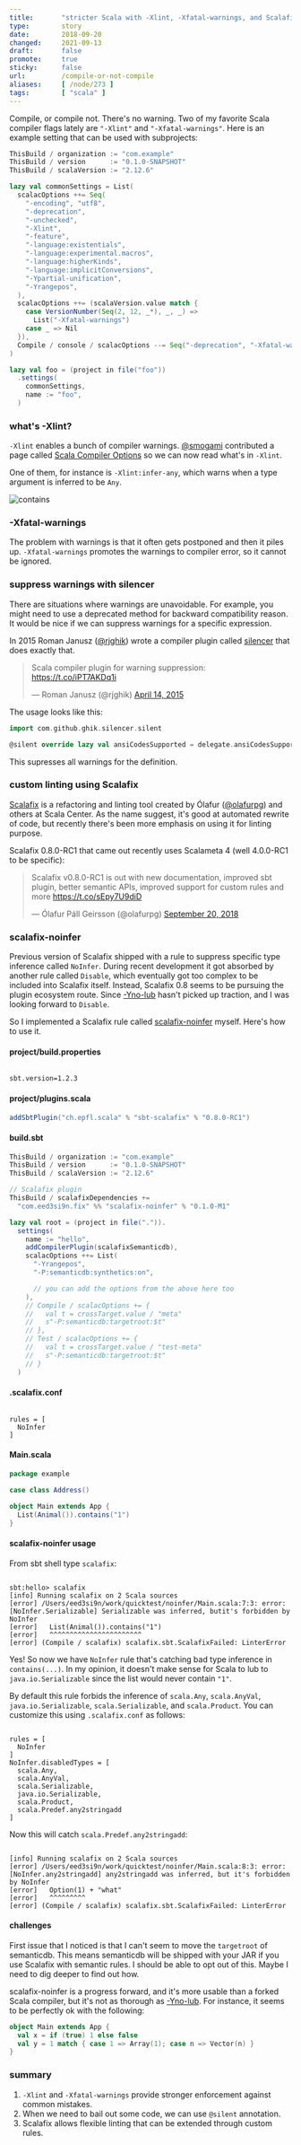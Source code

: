 ```yaml
---
title:       "stricter Scala with -Xlint, -Xfatal-warnings, and Scalafix"
type:        story
date:        2018-09-20
changed:     2021-09-13
draft:       false
promote:     true
sticky:      false
url:         /compile-or-not-compile
aliases:     [ /node/273 ]
tags:        [ "scala" ]
---
```


  [1]: http://eed3si9n.com/stricter-scala-with-ynolub

Compile, or compile not. There's no warning. Two of my favorite Scala compiler flags lately are `"-Xlint"` and `"-Xfatal-warnings"`.
Here is an example setting that can be used with subprojects:

```scala
ThisBuild / organization := "com.example"
ThisBuild / version      := "0.1.0-SNAPSHOT"
ThisBuild / scalaVersion := "2.12.6"

lazy val commonSettings = List(
  scalacOptions ++= Seq(
    "-encoding", "utf8",
    "-deprecation",
    "-unchecked",
    "-Xlint",
    "-feature",
    "-language:existentials",
    "-language:experimental.macros",
    "-language:higherKinds",
    "-language:implicitConversions",
    "-Ypartial-unification",
    "-Yrangepos",
  ),
  scalacOptions ++= (scalaVersion.value match {
    case VersionNumber(Seq(2, 12, _*), _, _) =>
      List("-Xfatal-warnings")
    case _ => Nil
  }),
  Compile / console / scalacOptions --= Seq("-deprecation", "-Xfatal-warnings", "-Xlint")
)

lazy val foo = (project in file("foo"))
  .settings(
    commonSettings,
    name := "foo",  
  )
```

### what's -Xlint?

`-Xlint` enables a bunch of compiler warnings. [@smogami](https://twitter.com/smogami) contributed a page called [Scala Compiler Options](https://docs.scala-lang.org/overviews/compiler-options/index.html#Warning_Settings) so we can now read what's in `-Xlint`.

One of them, for instance is `-Xlint:infer-any`, which warns when a type argument is inferred to be `Any`.

![contains](/images/compile-contains1.png)

### -Xfatal-warnings

The problem with warnings is that it often gets postponed and then it piles up. `-Xfatal-warnings` promotes the warnings to compiler error, so it cannot be ignored.

### suppress warnings with silencer

There are situations where warnings are unavoidable. For example, you might need to use a deprecated method for backward compatibility reason. It would be nice if we can suppress warnings for a specific expression.

In 2015 Roman Janusz ([@rjghik](https://twitter.com/rjghik)) wrote a compiler plugin called [silencer](https://github.com/ghik/silencer) that does exactly that.

<blockquote class="twitter-tweet" data-lang="en"><p lang="en" dir="ltr">Scala compiler plugin for warning suppression: <a href="https://t.co/iPT7AKDq1i">https://t.co/iPT7AKDq1i</a></p>&mdash; Roman Janusz (@rjghik) <a href="https://twitter.com/rjghik/status/588097382878949376?ref_src=twsrc%5Etfw">April 14, 2015</a></blockquote>

The usage looks like this:

```scala
import com.github.ghik.silencer.silent

@silent override lazy val ansiCodesSupported = delegate.ansiCodesSupported
```

This supresses all warnings for the definition.

### custom linting using Scalafix

[Scalafix](https://scalacenter.github.io/scalafix/) is a refactoring and linting tool created by Ólafur ([@olafurpg](https://twitter.com/olafurpg)) and others at Scala Center. As the name suggest, it's good at automated rewrite of code, but recently there's been more emphasis on using it for linting purpose.

Scalafix 0.8.0-RC1 that came out recently uses Scalameta 4 (well 4.0.0-RC1 to be specific):

<blockquote class="twitter-tweet" data-lang="en"><p lang="en" dir="ltr">Scalafix v0.8.0-RC1 is out with new documentation, improved sbt plugin, better semantic APIs, improved support for custom rules and more <a href="https://t.co/sEpy7U9diD">https://t.co/sEpy7U9diD</a></p>&mdash; Ólafur Páll Geirsson (@olafurpg) <a href="https://twitter.com/olafurpg/status/1042759375541161984?ref_src=twsrc%5Etfw">September 20, 2018</a>
</blockquote>

### scalafix-noinfer

Previous version of Scalafix shipped with a rule to suppress specific type inference called `NoInfer`. During recent development it got absorbed by another rule called `Disable`, which eventually got too complex to be included into Scalafix itself. Instead, Scalafix 0.8 seems to be pursuing the plugin ecosystem route.
Since [-Yno-lub][1] hasn't picked up traction, and I was looking forward to `Disable`.

So I implemented a Scalafix rule called [scalafix-noinfer](https://github.com/eed3si9n/scalafix-noinfer) myself. Here's how to use it.

#### project/build.properties

<code>
sbt.version=1.2.3
</code>

#### project/plugins.scala

```scala
addSbtPlugin("ch.epfl.scala" % "sbt-scalafix" % "0.8.0-RC1")
```

#### build.sbt

```scala
ThisBuild / organization := "com.example"
ThisBuild / version      := "0.1.0-SNAPSHOT"
ThisBuild / scalaVersion := "2.12.6"

// Scalafix plugin
ThisBuild / scalafixDependencies +=
  "com.eed3si9n.fix" %% "scalafix-noinfer" % "0.1.0-M1"

lazy val root = (project in file(".")).
  settings(
    name := "hello",
    addCompilerPlugin(scalafixSemanticdb),
    scalacOptions ++= List(
      "-Yrangepos",
      "-P:semanticdb:synthetics:on",

      // you can add the options from the above here too
    ),
    // Compile / scalacOptions += {
    //   val t = crossTarget.value / "meta"
    //   s"-P:semanticdb:targetroot:$t"
    // },
    // Test / scalacOptions += {
    //   val t = crossTarget.value / "test-meta"
    //   s"-P:semanticdb:targetroot:$t"
    // }
  )
```

#### .scalafix.conf

<code>
rules = [
  NoInfer
]
</code>

#### Main.scala

```scala
package example

case class Address()

object Main extends App {
  List(Animal()).contains("1")
}
```

#### scalafix-noinfer usage

From sbt shell type `scalafix`:

<code>
sbt:hello> scalafix
[info] Running scalafix on 2 Scala sources
[error] /Users/eed3si9n/work/quicktest/noinfer/Main.scala:7:3: error: [NoInfer.Serializable] Serializable was inferred, butit's forbidden by NoInfer
[error]   List(Animal()).contains("1")
[error]   ^^^^^^^^^^^^^^^^^^^^^^^
[error] (Compile / scalafix) scalafix.sbt.ScalafixFailed: LinterError
</code>

Yes! So now we have `NoInfer` rule that's catching bad type inference in `contains(...)`. In my opinion, it doesn't make sense for Scala to lub to `java.io.Serializable` since the list would never contain `"1"`.

By default this rule forbids the inference of `scala.Any`, `scala.AnyVal`, `java.io.Serializable`, `scala.Serializable`, and `scala.Product`. You can customize this using `.scalafix.conf` as follows:

<code>
rules = [
  NoInfer
]
NoInfer.disabledTypes = [
  scala.Any,
  scala.AnyVal,
  scala.Serializable,
  java.io.Serializable,
  scala.Product,
  scala.Predef.any2stringadd
]
</code>

Now this will catch `scala.Predef.any2stringadd`:

<code>
[info] Running scalafix on 2 Scala sources
[error] /Users/eed3si9n/work/quicktest/noinfer/Main.scala:8:3: error: [NoInfer.any2stringadd] any2stringadd was inferred, but it's forbidden by NoInfer
[error]   Option(1) + "what"
[error]   ^^^^^^^^^
[error] (Compile / scalafix) scalafix.sbt.ScalafixFailed: LinterError
</code>

#### challenges

First issue that I noticed is that I can't seem to move the `targetroot` of semanticdb. This means semanticdb will be shipped with your JAR if you use Scalafix with semantic rules. I should be able to opt out of this. Maybe I need to dig deeper to find out how.

scalafix-noinfer is a progress forward, and it's more usable than a forked Scala compiler, but it's not as thorough as [-Yno-lub][1].
For instance, it seems to be perfectly ok with the following:

```scala
object Main extends App {
  val x = if (true) 1 else false
  val y = 1 match { case 1 => Array(1); case n => Vector(n) }
}
```

### summary

1. `-Xlint` and `-Xfatal-warnings` provide stronger enforcement against common mistakes.
2. When we need to bail out some code, we can use `@silent` annotation.
3. Scalafix allows flexible linting that can be extended through custom rules.
